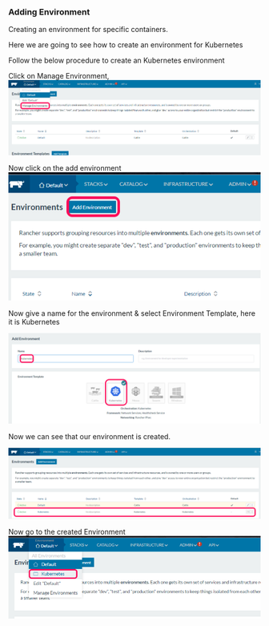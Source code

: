 ### Adding Environment

Creating an environment for specific containers.

Here we are going to see how to create an environment for Kubernetes

Follow the below procedure to create an Kubernetes environment

Click on Manage Environment,
![alt text](/Images/6.png)

Now click on the add environment
![alt text](/Images/7.png)

Now give a name for the environment & select Environment Template, here it is Kubernetes

![alt text](/Images/8.png)

Now we can see that our environment is created.

![alt text](/Images/9.png)

Now go to the created Environment
![alt text](/Images/10.png)

